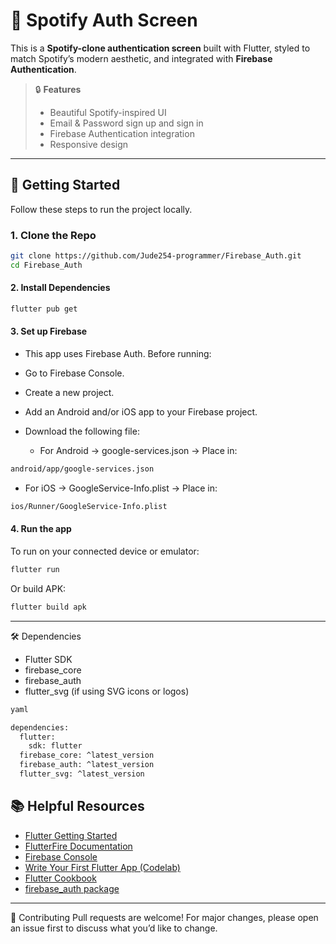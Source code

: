# 🎵 Spotify Auth Screen

This is a **Spotify-clone authentication screen** built with Flutter, styled to match Spotify’s modern aesthetic, and integrated with **Firebase Authentication**.

> 🔒 **Features**
> - Beautiful Spotify-inspired UI
> - Email & Password sign up and sign in
> - Firebase Authentication integration
> - Responsive design

---

## 🚀 Getting Started

Follow these steps to run the project locally.

### 1. Clone the Repo

```bash
git clone https://github.com/Jude254-programmer/Firebase_Auth.git
cd Firebase_Auth 
```
#### 2. Install Dependencies

```bash
flutter pub get
```
#### 3. Set up Firebase
- This app uses Firebase Auth. Before running:
- Go to Firebase Console.
- Create a new project.
- Add an Android and/or iOS app to your Firebase project.
- Download the following file:
  
  * For Android → google-services.json → Place in:
  
```bash
android/app/google-services.json
```
 * For iOS → GoogleService-Info.plist → Place in:
 
```bash
ios/Runner/GoogleService-Info.plist
``` 
#### 4. Run the app
To run on your connected device or emulator:
```bash
flutter run
```
Or build APK:
```bash
flutter build apk
```
---
🛠️ Dependencies
- Flutter SDK
- firebase_core
- firebase_auth
- flutter_svg (if using SVG icons or logos)
```bash
yaml

dependencies:
  flutter:
    sdk: flutter
  firebase_core: ^latest_version
  firebase_auth: ^latest_version
  flutter_svg: ^latest_version

```
## 📚 Helpful Resources

- [Flutter Getting Started](https://docs.flutter.dev/get-started/install)
- [FlutterFire Documentation](https://firebase.flutter.dev/docs/overview)
- [Firebase Console](https://console.firebase.google.com/)
- [Write Your First Flutter App (Codelab)](https://docs.flutter.dev/get-started/codelab)
- [Flutter Cookbook](https://docs.flutter.dev/cookbook)
- [firebase_auth package](https://pub.dev/packages/firebase_auth)

---
🤝 Contributing
Pull requests are welcome! For major changes, please open an issue first to discuss what you’d like to change.



